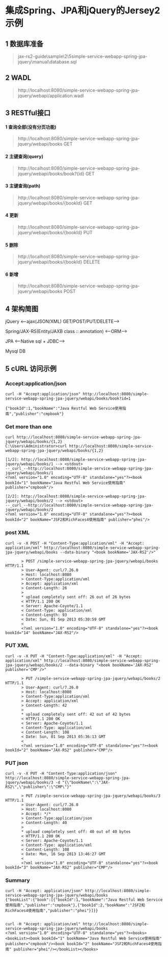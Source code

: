 # 集成Spring、JPA和jQuery的Jersey2示例 #

## 1 数据库准备 ##
>jax-rs2-guide\sample\2\5simple-service-webapp-spring-jpa-jquery\manual\database.sql

## 2 WADL ##
>http://localhost:8080/simple-service-webapp-spring-jpa-jquery/webapi/application.wadl

## 3 RESTful接口 ##
#### 1 查询全部(没有分页功能) ####
>http://localhost:8080/simple-service-webapp-spring-jpa-jquery/webapi/books GET

#### 2 主键查询(query) ####
>http://localhost:8080/simple-service-webapp-spring-jpa-jquery/webapi/books/book?{id} GET
#### 3 主键查询(path) ####
>http://localhost:8080/simple-service-webapp-spring-jpa-jquery/webapi/books/{bookId} GET
#### 4 更新 ####
>http://localhost:8080/simple-service-webapp-spring-jpa-jquery/webapi/books/{bookId} PUT
#### 5 删除 ####
>http://localhost:8080/simple-service-webapp-spring-jpa-jquery/webapi/books/{bookId} DELETE
#### 6 新增 ####
>http://localhost:8080/simple-service-webapp-spring-jpa-jquery/webapi/books POST

## 4 架构简图 ##
>
jQuery <--ajax(JSON/XML) GET/POST/PUT/DELETE-->
>
Spring/JAX-RS(Entity/JAXB class :: annotation) <--ORM--> 
>
JPA <--Native sql + JDBC--> 
>
Mysql DB

## 5 cURL 访问示例 ##

### Accept:application/json ###

	curl -H "Accept:application/json" http://localhost:8080/simple-service-webapp-spring-jpa-jquery/webapi/books/book?id=1

	{"bookId":1,"bookName":"Java Restful Web Service使用指南","publisher":"cmpbook"}
	
### Get more than one ###

	curl http://localhost:8080/simple-service-webapp-spring-jpa-jquery/webapi/books/{1,2}
	C:\Users\Administrator>curl http://localhost:8080/simple-service-webapp-spring-jpa-jquery/webapi/books/{1,2}
	
	[1/2]: http://localhost:8080/simple-service-webapp-spring-jpa-jquery/webapi/books/1 --> <stdout>
	--_curl_--http://localhost:8080/simple-service-webapp-spring-jpa-jquery/webapi/books/1
	<?xml version="1.0" encoding="UTF-8" standalone="yes"?><book bookId="1" bookName="Java Restful Web Service使用指南" publisher="cmpbook"/>
	
	[2/2]: http://localhost:8080/simple-service-webapp-spring-jpa-jquery/webapi/books/2 --> <stdout>
	--_curl_--http://localhost:8080/simple-service-webapp-spring-jpa-jquery/webapi/books/2
	<?xml version="1.0" encoding="UTF-8" standalone="yes"?><book bookId="2" bookName="JSF2和RichFaces4使用指南" publisher="phei"/>
	
### post XML ###

	curl -v -X POST -H "Content-Type:application/xml" -H "Accept: application/xml" http://localhost:8080/simple-service-webapp-spring-jpa-jquery/webapi/books --data-binary "<book bookName='JAX-RS2'/>"
	
	       > POST /simple-service-webapp-spring-jpa-jquery/webapi/books HTTP/1.1
	       > User-Agent: curl/7.26.0
	       > Host: localhost:8080
	       > Content-Type:application/xml
	       > Accept: application/xml
	       > Content-Length: 26
	       >
	       * upload completely sent off: 26 out of 26 bytes
	       < HTTP/1.1 200 OK
	       < Server: Apache-Coyote/1.1
	       < Content-Type: application/xml
	       < Content-Length: 93
	       < Date: Sun, 01 Sep 2013 05:30:59 GMT
	       <
	       <?xml version="1.0" encoding="UTF-8" standalone="yes"?><book bookId="14" bookName="JAX-RS2"/>
### PUT XML ###
	
	curl -v -X PUT -H "Content-Type:application/xml" -H "Accept: application/xml" http://localhost:8080/simple-service-webapp-spring-jpa-jquery/webapi/books/2 --data-binary "<book bookName='JAX-RS2' publisher='CMP'/>"
	
	       > PUT /simple-service-webapp-spring-jpa-jquery/webapi/books/2 HTTP/1.1
	       > User-Agent: curl/7.26.0
	       > Host: localhost:8080
	       > Content-Type:application/xml
	       > Accept: application/xml
	       > Content-Length: 42
	       >
	       * upload completely sent off: 42 out of 42 bytes
	       < HTTP/1.1 200 OK
	       < Server: Apache-Coyote/1.1
	       < Content-Type: application/xml
	       < Content-Length: 108
	       < Date: Sun, 01 Sep 2013 05:36:13 GMT
	       <
	       <?xml version="1.0" encoding="UTF-8" standalone="yes"?><book bookId="2" bookName="JAX-RS2" publisher="CMP"/>
	

### PUT json ###
	
	curl -v -X PUT -H "Content-Type:application/json" http://localhost:8080/simple-service-webapp-spring-jpa-jquery/webapi/books/3 -d "{\"bookName\":\"JAX-RS2\",\"publisher\":\"CMP\"}"
	
	       > PUT /simple-service-webapp-spring-jpa-jquery/webapi/books/3 HTTP/1.1
	       > User-Agent: curl/7.26.0
	       > Host: localhost:8080
	       > Accept: */*
	       > Content-Type:application/json
	       > Content-Length: 40
	       >
	       * upload completely sent off: 40 out of 40 bytes
	       < HTTP/1.1 200 OK
	       < Server: Apache-Coyote/1.1
	       < Content-Type: application/xml
	       < Content-Length: 108
	       < Date: Mon, 16 Sep 2013 13:46:27 GMT
	       <
	       <?xml version="1.0" encoding="UTF-8" standalone="yes"?><book bookId="3" bookName="JAX-RS2" publisher="CMP"/>

### Summary ###

	curl -H "Accept: application/json" http://localhost:8080/simple-service-webapp-spring-jpa-jquery/webapi/books	
	{"bookList":{"book":[{"bookId":1,"bookName":"Java Restful Web Service使用指南","publisher":"cmpbook"},{"bookId":2,"bookName":"JSF2和RichFaces4使用指南","publisher":"phei"}]}}


	curl -H "Accept: application/xml" http://localhost:8080/simple-service-webapp-spring-jpa-jquery/webapi/books
	<?xml version="1.0" encoding="UTF-8" standalone="yes"?><books><bookList><book bookId="1" bookName="Java Restful Web Service使用指南" publisher="cmpbook"/><book bookId="2" bookName="JSF2和RichFaces4使用指南" publisher="phei"/></bookList></books>